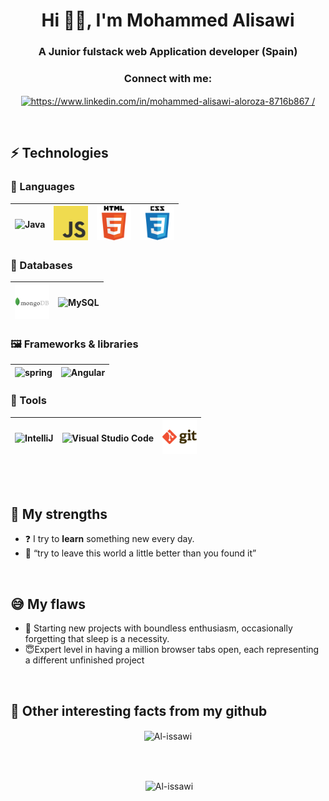 <h1 align="center">Hi 👋🏻, I'm Mohammed Alisawi</h1>
<h3 align="center">A Junior fulstack web Application developer (Spain)</h3>



<h3 align="center">Connect with me:</h3>
<p align="center">
<a href="https://www.linkedin.com/in/mohammed-alisawi-aloroza-8716b867" target="_blank"><img align="center" src="https://raw.githubusercontent.com/rahuldkjain/github-profile-readme-generator/master/src/images/icons/Social/linked-in-alt.svg" alt="https://www.linkedin.com/in/mohammed-alisawi-aloroza-8716b867 /" height="40" width="50" /></a>

</p><br>


## ⚡ Technologies

### :speech_balloon: Languages

| <img title="Java" alt="Java" width="55px" src="https://brandslogos.com/wp-content/uploads/images/large/java-logo-1.png"> | <img alt="JavaScript" title="JavaScript" width="55px" src="https://raw.githubusercontent.com/github/explore/master/topics/javascript/javascript.png"> | <img title="HTML" alt="HTML" width="55px" src="https://raw.githubusercontent.com/github/explore/master/topics/html/html.png"> | <img title="CSS" alt="CSS" width="55px" src="https://raw.githubusercontent.com/github/explore/master/topics/css/css.png"> |
| ------------------------------------------------------------------------------------------------------------------------------------------------------------------------------------------------- | ----------------------------------------------------------------------------------------------------------------------------- | ------------------------------------------------------------------------------------------------------------------------- | ----------------------------------------------------------------------------------------------------------------------------------------- |

### :floppy_disk: Databases

| <img title="MongoDB" alt="MongoDB" width="55px" src="https://raw.githubusercontent.com/github/explore/master/topics/mongodb/mongodb.png"> | <img title="MySQL" alt="MySQL" width="55px" src="https://yt3.ggpht.com/ytc/AKedOLRpJVGUTtjVE_mf-DouS6NeZVEDVBqdjc1diCIQEg=s900-c-k-c0x00ffffff-no-rj"> |
| ----------------------------------------------------------------------------------------------------------------------------------------- | ------------------------------------------------------------------------------------------------------------------------- |

### 🖼️ Frameworks & libraries

| <img title="spring" alt="spring" width="55px" src="https://cdn.freebiesupply.com/logos/large/2x/spring-3-logo-png-transparent.png"> | <img title="Angular" alt="Angular" width="55px" src="https://upload.wikimedia.org/wikipedia/commons/thumb/c/cf/Angular_full_color_logo.svg/512px-Angular_full_color_logo.svg.png?20160527092314"> |
 |------------------------------------------------------------------------------------------------------------------------- | ------------------------------------------------------------------------------------------------------------------------- |

### :wrench: Tools

| <img title="IntelliJ" alt="IntelliJ" width="55px" src="https://upload.wikimedia.org/wikipedia/commons/thumb/9/9c/IntelliJ_IDEA_Icon.svg/1024px-IntelliJ_IDEA_Icon.svg.png"> | <img title="Visual Studio Code" alt="Visual Studio Code" width="55px" src="https://upload.wikimedia.org/wikipedia/commons/thumb/9/9a/Visual_Studio_Code_1.35_icon.svg/768px-Visual_Studio_Code_1.35_icon.svg.png?20210804221519"> | <img title="Git" alt="Git" width="55px" src="https://raw.githubusercontent.com/github/explore/master/topics/git/git.png"> | 
| ------------------------------------------------------------------------------------------------------------------------------------- | ----------------------------------------------------------------------------------------------------------------------------------------- | ----------------------------------------------------------------------------------------------------------------------------------------- |

<br>
<br>
  
## :muscle: My strengths
- :question: I try to **learn** something new every day.
- 👥 “try to leave this world a little better than you found it”


<br>

## :sweat_smile: My flaws
- 🤯 Starting new projects with boundless enthusiasm, occasionally forgetting that sleep is a necessity.
- :innocent:Expert level in having a million browser tabs open, each representing a different unfinished project

<br>


## 🤔 Other interesting facts from my github

<p align="center"><img align="center" src="https://github-readme-stats.vercel.app/api/top-langs?username=Al-issawi&show_icons=true&locale=en&layout=compact" alt="Al-issawi" /></p><br><br>

<p align="center">&nbsp;<img align="center" src="https://github-readme-stats.vercel.app/api?username=Al-issawi&show_icons=true&locale=en" alt="Al-issawi" /></p>

